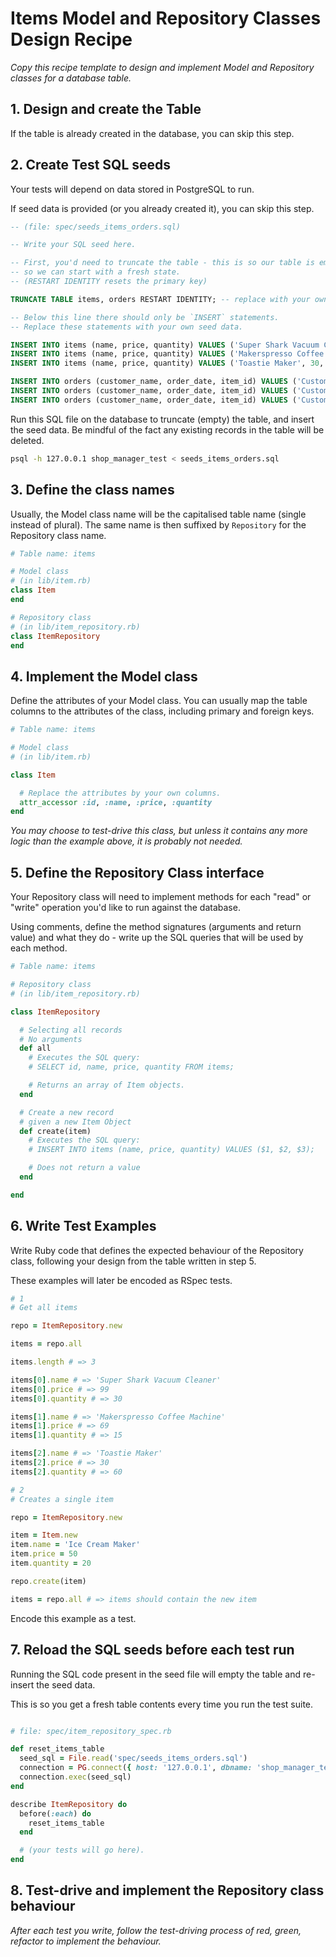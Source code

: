 # Items Model and Repository Classes Design Recipe

_Copy this recipe template to design and implement Model and Repository classes for a database table._

## 1. Design and create the Table

If the table is already created in the database, you can skip this step.

## 2. Create Test SQL seeds

Your tests will depend on data stored in PostgreSQL to run.

If seed data is provided (or you already created it), you can skip this step.

```sql
-- (file: spec/seeds_items_orders.sql)

-- Write your SQL seed here. 

-- First, you'd need to truncate the table - this is so our table is emptied between each test run,
-- so we can start with a fresh state.
-- (RESTART IDENTITY resets the primary key)

TRUNCATE TABLE items, orders RESTART IDENTITY; -- replace with your own table name.

-- Below this line there should only be `INSERT` statements.
-- Replace these statements with your own seed data.

INSERT INTO items (name, price, quantity) VALUES ('Super Shark Vacuum Cleaner', 99, 30);
INSERT INTO items (name, price, quantity) VALUES ('Makerspresso Coffee Machine', 69, 15);
INSERT INTO items (name, price, quantity) VALUES ('Toastie Maker', 30, 60);

INSERT INTO orders (customer_name, order_date, item_id) VALUES ('Customer1', '2023-01-01', 1);
INSERT INTO orders (customer_name, order_date, item_id) VALUES ('Customer2', '2023-01-10', 2);
INSERT INTO orders (customer_name, order_date, item_id) VALUES ('Customer3', '2023-01-20', 3);

```

Run this SQL file on the database to truncate (empty) the table, and insert the seed data. Be mindful of the fact any existing records in the table will be deleted.

```bash
psql -h 127.0.0.1 shop_manager_test < seeds_items_orders.sql
```

## 3. Define the class names

Usually, the Model class name will be the capitalised table name (single instead of plural). The same name is then suffixed by `Repository` for the Repository class name.

```ruby
# Table name: items

# Model class
# (in lib/item.rb)
class Item
end

# Repository class
# (in lib/item_repository.rb)
class ItemRepository
end
```

## 4. Implement the Model class

Define the attributes of your Model class. You can usually map the table columns to the attributes of the class, including primary and foreign keys.

```ruby
# Table name: items

# Model class
# (in lib/item.rb)

class Item

  # Replace the attributes by your own columns.
  attr_accessor :id, :name, :price, :quantity
end


```

*You may choose to test-drive this class, but unless it contains any more logic than the example above, it is probably not needed.*

## 5. Define the Repository Class interface

Your Repository class will need to implement methods for each "read" or "write" operation you'd like to run against the database.

Using comments, define the method signatures (arguments and return value) and what they do - write up the SQL queries that will be used by each method.

```ruby
# Table name: items

# Repository class
# (in lib/item_repository.rb)

class ItemRepository

  # Selecting all records
  # No arguments
  def all
    # Executes the SQL query:
    # SELECT id, name, price, quantity FROM items;

    # Returns an array of Item objects.
  end

  # Create a new record
  # given a new Item Object
  def create(item)
    # Executes the SQL query:
    # INSERT INTO items (name, price, quantity) VALUES ($1, $2, $3);

    # Does not return a value
  end

end
```

## 6. Write Test Examples

Write Ruby code that defines the expected behaviour of the Repository class, following your design from the table written in step 5.

These examples will later be encoded as RSpec tests.

```ruby
# 1
# Get all items

repo = ItemRepository.new

items = repo.all

items.length # => 3

items[0].name # => 'Super Shark Vacuum Cleaner'
items[0].price # => 99
items[0].quantity # => 30

items[1].name # => 'Makerspresso Coffee Machine'
items[1].price # => 69
items[1].quantity # => 15

items[2].name # => 'Toastie Maker'
items[2].price # => 30
items[2].quantity # => 60

# 2 
# Creates a single item

repo = ItemRepository.new

item = Item.new
item.name = 'Ice Cream Maker'
item.price = 50
item.quantity = 20

repo.create(item)

items = repo.all # => items should contain the new item

```

Encode this example as a test.

## 7. Reload the SQL seeds before each test run

Running the SQL code present in the seed file will empty the table and re-insert the seed data.

This is so you get a fresh table contents every time you run the test suite.

```ruby

# file: spec/item_repository_spec.rb

def reset_items_table
  seed_sql = File.read('spec/seeds_items_orders.sql')
  connection = PG.connect({ host: '127.0.0.1', dbname: 'shop_manager_test' })
  connection.exec(seed_sql)
end

describe ItemRepository do
  before(:each) do 
    reset_items_table
  end

  # (your tests will go here).
end
```

## 8. Test-drive and implement the Repository class behaviour

_After each test you write, follow the test-driving process of red, green, refactor to implement the behaviour._
